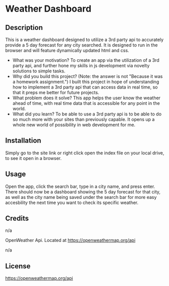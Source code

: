 # Weather Dashboard

## Description

This is a weather dashboard designed to utilize a 3rd party api to accurately provide a 5 day forecast for any city searched. It is designed to run in the browser and will feature dynamically updated html and css.

- What was your motivation?
To create an app via the utilization of a 3rd party api, and further hone my skills in js development via novelty solutions to simple tasks.
- Why did you build this project? (Note: the answer is not \"Because it was a homework assignment.")
I built this project in hope of understanding how to implement a 3rd party api that can access data in real time, so that it preps me better for future projects. 
- What problem does it solve?
This app helps the user know the weather ahead of time, with real time data that is accessible for any point in the world. 
- What did you learn?
To be able to use a 3rd party api is to be able to do so much more with your sites than previously capable. It opens up a whole new world of possibility in web development for me. 

## Installation

Simply go to the site link or right click open the index file on your local drive, to see it open in a browser.

## Usage

Open the app, click the search bar, type in a city name, and press enter. There should now be a dashboard showing the 5 day forecast for that city, as well as the city name being saved under the search bar for more easy accesbility the next time you want to check  its specific weather. 

## Credits

n/a

OpenWeather Api. Located at https://openweathermap.org/api

n/a

## License

https://openweathermap.org/api
